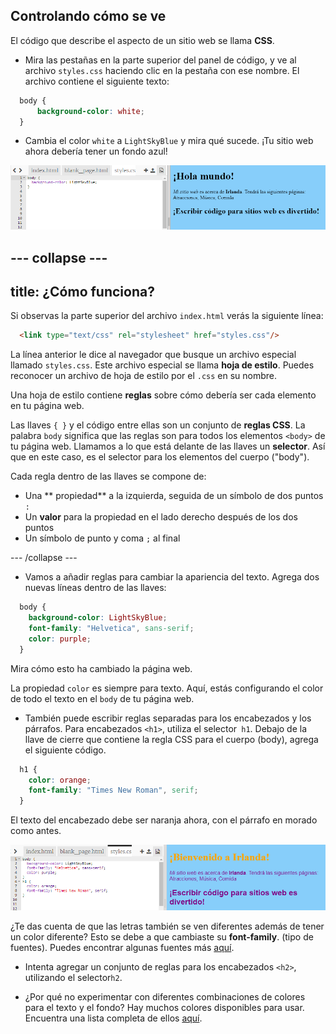 ## Controlando cómo se ve

El código que describe el aspecto de un sitio web se llama **CSS**.

- Mira las pestañas en la parte superior del panel de código, y ve al archivo `styles.css` haciendo clic en la pestaña con ese nombre. El archivo contiene el siguiente texto:

```css
  body {
      background-color: white;
  }
```

- Cambia el color `white` a `LightSkyBlue` y mira qué sucede. ¡Tu sitio web ahora debería tener un fondo azul! 

![Ejemplo con fondo azul](images/egFirstCSSbluebg.png)

--- collapse ---
---
title: ¿Cómo funciona?
---

Si observas la parte superior del archivo `index.html` verás la siguiente línea:

```html
  <link type="text/css" rel="stylesheet" href="styles.css"/>
```

La línea anterior le dice al navegador que busque un archivo especial llamado `styles.css`. Este archivo especial se llama **hoja de estilo**. Puedes reconocer un archivo de hoja de estilo por el `.css` en su nombre.

Una hoja de estilo contiene **reglas** sobre cómo debería ser cada elemento en tu página web.

Las llaves `{ }` y el código entre ellas son un conjunto de **reglas CSS**. La palabra `body` significa que las reglas son para todos los elementos `<body>` de tu página web. Llamamos a lo que está delante de las llaves un **selector**. Así que en este caso, es el selector para los elementos del cuerpo ("body").

Cada regla dentro de las llaves se compone de:

- Una ** propiedad** a la izquierda, seguida de un símbolo de dos puntos `:`
- Un **valor** para la propiedad en el lado derecho después de los dos puntos
- Un símbolo de punto y coma `;` al final

--- /collapse ---

- Vamos a añadir reglas para cambiar la apariencia del texto. Agrega dos nuevas líneas dentro de las llaves:

```css
  body {
    background-color: LightSkyBlue;
    font-family: "Helvetica", sans-serif;
    color: purple;
  }
```

Mira cómo esto ha cambiado la página web.

La propiedad `color` es siempre para texto. Aquí, estás configurando el color de todo el texto en el `body` de tu página web.

- También puede escribir reglas separadas para los encabezados y los párrafos. Para encabezados `<h1>`, utiliza el selector` h1`. Debajo de la llave de cierre que contiene la regla CSS para el cuerpo (body), agrega el siguiente código.

```css
  h1 {
    color: orange;
    font-family: "Times New Roman", serif;
  }
```

El texto del encabezado debe ser naranja ahora, con el párrafo en morado como antes.

![Resultado del nuevo código CSS](images/egCssColorsFonts.png)

¿Te das cuenta de que las letras también se ven diferentes además de tener un color diferente? Esto se debe a que cambiaste su **font-family**. (tipo de fuentes). Puedes encontrar algunas fuentes más [aquí](http://dojo.soy/web-font-families).

- Intenta agregar un conjunto de reglas para los encabezados `<h2>`, utilizando el selector` h2 `.

- ¿Por qué no experimentar con diferentes combinaciones de colores para el texto y el fondo? Hay muchos colores disponibles para usar. Encuentra una lista completa de ellos [aquí](http://dojo.soy/web-color-names).